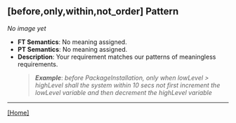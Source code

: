 ## [before,only,within,not_order] Pattern
_No image yet_
 * **FT Semantics**: No meaning assigned.
 * **PT Semantics**: No meaning assigned.
 * **Description**: Your requirement matches our patterns of meaningless requirements.
   > **_Example_**: _before PackageInstallation, only when lowLevel > highLevel shall the system  within 10 secs not first  increment the lowLevel variable and then  decrement the highLevel variable_   
***
[[Home]](../semantics.md)